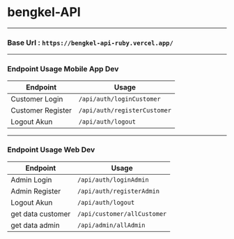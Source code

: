 # bengkel-API
---
### Base Url : `https://bengkel-api-ruby.vercel.app/`
---
### Endpoint Usage Mobile App Dev
| Endpoint | Usage |
| ---- | ---- |
| Customer Login | `/api/auth/loginCustomer`|
| Customer Register | `/api/auth/registerCustomer` |
| Logout Akun | `/api/auth/logout` |
---
### Endpoint Usage Web Dev
| Endpoint | Usage |
| ---- | ---- |
| Admin Login | `/api/auth/loginAdmin`|
| Admin Register | `/api/auth/registerAdmin` |
| Logout Akun | `/api/auth/logout` |
| get data customer | `/api/customer/allCustomer` |
| get data admin | `/api/admin/allAdmin` |


